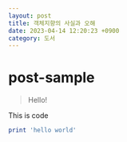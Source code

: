 ```yaml
---
layout: post
title: 객체지향의 사실과 오해
date: 2023-04-14 12:20:23 +0900
category: 도서
---
```


# post-sample
> Hello!

This is code
```ruby
print 'hello world'
```